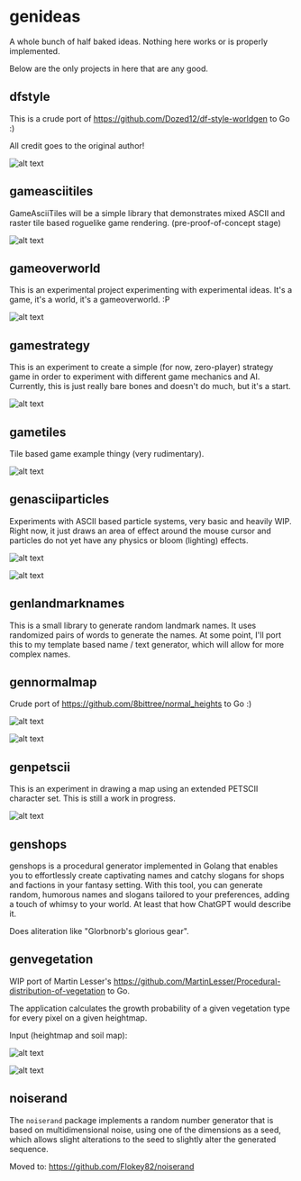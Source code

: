 # genideas

A whole bunch of half baked ideas. Nothing here works or is properly implemented.

Below are the only projects in here that are any good.

## dfstyle

This is a crude port of https://github.com/Dozed12/df-style-worldgen to Go :)

All credit goes to the original author!

![alt text](/dfstyle/images/screen.png "Screenshot")

## gameasciitiles

GameAsciiTiles will be a simple library that demonstrates mixed ASCII and raster tile based roguelike game rendering. (pre-proof-of-concept stage)

![alt text](/gameasciitiles/images/rgb.png "Screenshot")

## gameoverworld

This is an experimental project experimenting with experimental ideas. It's a game, it's a world, it's a gameoverworld. :P

![alt text](/gameoverworld/images/screen.png "Screenshot")

## gamestrategy

This is an experiment to create a simple (for now, zero-player) strategy game in order to experiment with different game mechanics and AI. Currently, this is just really bare bones and doesn't do much, but it's a start.

![alt text](/gamestrategy/images/expansion.webp "Screenshot")

## gametiles

Tile based game example thingy (very rudimentary).

![alt text](/gametiles/images/rgb.png "Screenshot")

## genasciiparticles

Experiments with ASCII based particle systems, very basic and heavily WIP.
Right now, it just draws an area of effect around the mouse cursor and particles do not yet have any physics or bloom (lighting) effects.

![alt text](/genasciiparticles/images/fire.png "fire")

![alt text](/genasciiparticles/images/ice.png "ice")

## genlandmarknames

This is a small library to generate random landmark names. It uses randomized pairs of words to generate the names.
At some point, I'll port this to my template based name / text generator, which will allow for more complex names.

## gennormalmap

Crude port of https://github.com/8bittree/normal_heights to Go :)

![alt text](/gennormalmap/images/in.png "Input")

![alt text](/gennormalmap/images/out.png "Output")

## genpetscii

This is an experiment in drawing a map using an extended PETSCII character set. This is still a work in progress.

![alt text](/genpetscii/images/rgb.png "Screenshot")

## genshops

genshops is a procedural generator implemented in Golang that enables you to effortlessly create captivating names and catchy slogans for shops and factions in your fantasy setting. With this tool, you can generate random, humorous names and slogans tailored to your preferences, adding a touch of whimsy to your world. At least that how ChatGPT would describe it.

Does aliteration like "Glorbnorb's glorious gear".

## genvegetation

WIP port of Martin Lesser's https://github.com/MartinLesser/Procedural-distribution-of-vegetation to Go.

The application calculates the growth probability of a given vegetation type for every pixel on a given heightmap.

Input (heightmap and soil map):

![alt text](/genvegetation/images/heightmap.png "heightmap")

![alt text](/genvegetation/images/probability.png "probability")

## noiserand

The `noiserand` package implements a random number generator that is based on multidimensional noise, using one of the dimensions as a seed, which allows slight alterations to the seed to slightly alter the generated sequence.

Moved to: https://github.com/Flokey82/noiserand

